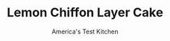 ---
layout: ../../layouts/MarkdownPostLayout.astro
title: Lemon Chiffon Layer Cake
author: America's Test Kitchen
pubDate: 2023-03-15
description: "Our Lemon Chiffon Layer Cake has enough structure to stand alone or serve as the base for our Blums Coffee Crunch Cake."
image_url: https://res.cloudinary.com/hksqkdlah/image/upload/ar_1:1,c_fill,dpr_2.0,f_auto,fl_lossy.progressive.strip_profile,g_faces:auto,q_auto:low,w_344/37443_sfs-lemon-chiffon-layer-cake-8
tags: ["Desserts or Baked Goods","Cakes"]
calories: 
protein: 
carbohydrates: 
fats: 
fiber: 
ingredients: ["1 cup (7 ounces), sugar","1 1/4 cups (5 ounces), cake flour","1 1/2 teaspoons, baking powder","1/4 teaspoon, salt","5 , large eggs (2 whole, 3 separated), room temperature","6 tablespoons, unsalted butter, melted and cooled","2 teaspoons, vanilla extract","1 teaspoon, grated lemon zest plus 2 tablespoons juice"]
serves: 
time: "1¼ hours, plus 2 hours cooling"
instructions: ["Adjust oven rack to lower-middle position and heat oven to 325 degrees. Grease light-colored 9-inch round cake pan, line with parchment paper, grease parchment, and flour pan. Set aside 3 tablespoons sugar. Whisk flour, baking powder, salt, and remaining sugar together in large bowl. Add 2 whole eggs and 3 yolks, melted butter, vanilla, and lemon zest and juice and whisk until smooth.","Using stand mixer fitted with whisk attachment, whip remaining 3 egg whites on medium-low speed until foamy, about 1 minute. Increase speed to medium-high and whip whites to soft, billowy mounds, about 1 minute. Gradually add reserved sugar and whip until glossy, soft peaks form, 1 to 2 minutes. Stir one-third of whites into batter to lighten; gently fold remaining whites into batter until no white streaks remain.","Pour batter into prepared pan. Bake until toothpick inserted in center comes out clean, 30 to 40 minutes, rotating pan halfway through baking. Let cake cool in pan on wire rack for 10 minutes. Remove cake from pan, discarding parchment, and let cool completely on rack, about 2 hours."]
nutrition: undefined
notes: "You will need a cake pan that is at least 2&nbsp;inches high for this recipe."
---